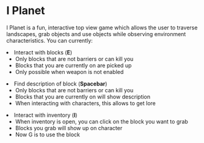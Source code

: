 <h1><strong>I Planet</strong></h1>
<p>I Planet is a fun, interactive top view game which allows the user to traverse landscapes,
grab objects and use objects while observing environment characteristics. You can currently:
 </p>
 
 <o1>
 	<li> Interact with blocks (<strong>E</strong>)<ul>
 		<li> Only blocks that are not barriers or can kill you</li>
 		<li> Blocks that you are currently on are picked up</li>
 		<li> Only possible when weapon is not enabled</li>
 		</ul></li>
 	<li> Find description of block (<strong>Spacebar</strong>)<ul>
 		<li> Only blocks that are not barriers or can kill you</li>
 		<li> Blocks that you are currently on will show description</li>
 		<li> When interacting with characters, this allows to get lore</li>
 		</ul></li>
 	<li> Interact with inventory (<strong>I</strong>)<ul>
 		<li> When inventory is open, you can click on the block you want to grab</li>
 		<li> Blocks you grab will show up on character</li>
 		<li> Now G is to use the block</li>
 		</ul></li>
 </o1>
